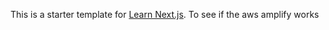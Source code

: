 This is a starter template for [Learn Next.js](https://nextjs.org/learn).
To see if the aws amplify works
